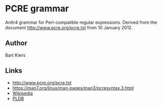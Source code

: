 # PCRE grammar

Antlr4 grammar for Perl-compatible regular expressions.
Derived from the document http://www.pcre.org/pcre.txt from 10 January 2012.

## Author

Bart Kiers

## Links

* http://www.pcre.org/pcre.txt
* https://man7.org/linux/man-pages/man3/pcresyntax.3.html
* [Wikipedia](https://en.wikipedia.org/wiki/Perl_Compatible_Regular_Expressions)
* [PLDB](https://pldb.pub/concepts/pcre.html)

